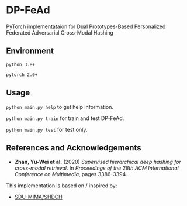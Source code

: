 # DP-FeAd

PyTorch implementataion for Dual Prototypes-Based Personalized Federated Adversarial Cross-Modal Hashing

## Environment

`python 3.8+`

`pytorch 2.0+`

## Usage

`python main.py help` to get help information.

`python main.py train` for train and test DP-FeAd.

`python main.py test` for test only.

## References and Acknowledgements
- **Zhan, Yu-Wei et al.** (2020) *Supervised hierarchical deep hashing for cross-modal retrieval*. In *Proceedings of the 28th ACM International Conference on Multimedia*, pages 3386-3394.

This implementation is based on / inspired by:

- [SDU-MIMA/SHDCH](https://github.com/SDU-MIMA/SHDCH)
